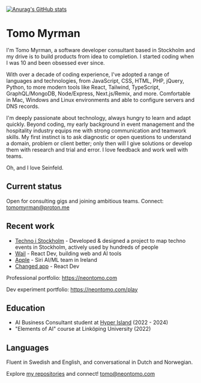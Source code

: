 [![Anurag's GitHub stats](https://github-readme-stats.vercel.app/api/top-langs?username=neontomo&show_icons=true&locale=en&layout=compact)](https://github.com/anuraghazra/github-readme-stats)

# Tomo Myrman

I'm Tomo Myrman, a software developer consultant based in Stockholm and my drive is to build products from idea to completion. I started coding when I was 10 and been obsessed ever since.

With over a decade of coding experience, I've adopted a range of languages and technologies, from JavaScript, CSS, HTML, PHP, jQuery, Python, to more modern tools like React, Tailwind, TypeScript, GraphQL/MongoDB, Node/Express, Next.js/Remix, and more. Comfortable in Mac, Windows and Linux environments and able to configure servers and DNS records.

I'm deeply passionate about technology, always hungry to learn and adapt quickly. Beyond coding, my early background in event management and the hospitality industry equips me with strong communication and teamwork skills. My first instinct is to ask diagnostic or open questions to understand a domain, problem or client better; only then will I give solutions or develop them with research and trial and error. I love feedback and work well with teams.

Oh, and I love Seinfeld.

## Current status

Open for consulting gigs and joining ambitious teams. Connect: tomomyrman@proton.me

## Recent work

- [Techno i Stockholm](https://technoistockholm.se) - Developed & designed a project to map techno events in Stockholm, actively used by hundreds of people
- [Wail](https://www.linkedin.com/company/wailfm) - React Dev, building web and AI tools
- [Apple](https://www.apple.com/) - Siri AI/ML team in Ireland
- [Changed app](https://www.gochanged.com) - React Dev

Professional portfolio: https://neontomo.com

Dev experiment portfolio: https://neontomo.com/play

## Education

- AI Business Consultant student at [Hyper Island](https://www.hyperisland.com) (2022 - 2024)
- "Elements of AI" course at Linköping University (2022)


## Languages

Fluent in Swedish and English, and conversational in Dutch and Norwegian.

Explore [my repositories](https://github.com/neontomo?tab=repositories) and connect! tomo@neontomo.com
